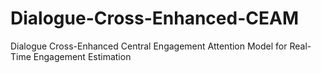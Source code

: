# Dialogue-Cross-Enhanced-CEAM
Dialogue Cross-Enhanced Central Engagement Attention Model for Real-Time Engagement Estimation
